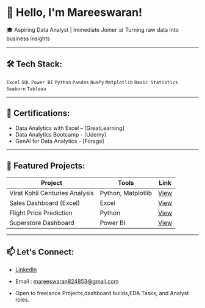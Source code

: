 # 👋 Hello, I'm Mareeswaran!

🎓 Aspiring Data Analyst | Immediate Joiner 
📊 Turning raw data into business insights  

---

## 🛠 Tech Stack:
`Excel` `SQL` `Power BI` `Python` `Pandas` `NumPy` `Matplotlib` `Basic Statistics` `Seaborn` `Tableau` 

---

## 📜 Certifications:
- Data Analytics with Excel – [GreatLearning]
- Data Analytics Bootcamp   - [Udemy]
- GenAI for Data Analytics  - [Forage]

---

## 💼 Featured Projects:
| Project | Tools | Link |
|--------|-------|------|
| Virat Kohli Centuries Analysis | Python, Matplotlib | [View](link_here) |
| Sales Dashboard (Excel) | Excel | [View](link_here) |
| Flight Price Prediction | Python | [View](link_here) |
| Superstore Dashboard | Power BI | [View](link_here) |

---

## 📫 Let's Connect:
- [LinkedIn](https://www.linkedin.com/in/mareeswaran8248?utm_source=share&utm_campaign=share_via&utm_content=profile&utm_medium=android_app)
- Email : [mareeswaran824853@gmail.com](mareeswaran824853@gmail.com)

- Open to freelance Projects,dashboard builds,EDA Tasks, and Analyst roles.
